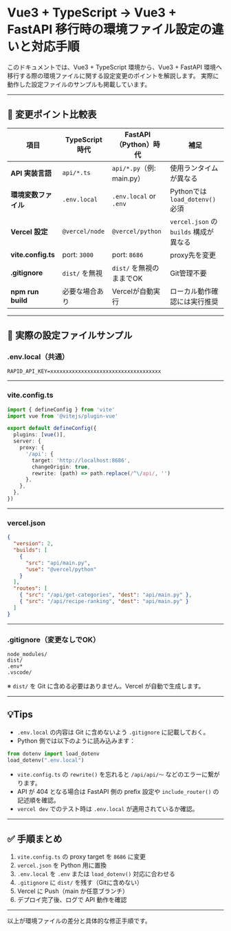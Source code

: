 
# Vue3 + TypeScript → Vue3 + FastAPI 移行時の環境ファイル設定の違いと対応手順

このドキュメントでは、Vue3 + TypeScript 環境から、Vue3 + FastAPI 環境へ移行する際の環境ファイルに関する設定変更のポイントを解説します。
実際に動作した設定ファイルのサンプルも掲載しています。

---

## 🔄 変更ポイント比較表

| 項目 | TypeScript 時代 | FastAPI（Python）時代 | 補足 |
|------|------------------|------------------------|------|
| **API 実装言語** | `api/*.ts` | `api/*.py`（例: main.py） | 使用ランタイムが異なる |
| **環境変数ファイル** | `.env.local` | `.env.local` or `.env` | Pythonでは `load_dotenv()` 必須 |
| **Vercel 設定** | `@vercel/node` | `@vercel/python` | `vercel.json` の `builds` 構成が異なる |
| **vite.config.ts** | port: `3000` | port: `8686` | proxy先を変更 |
| **.gitignore** | `dist/` を無視 | `dist/` を無視のままでOK | Git管理不要 |
| **npm run build** | 必要な場合あり | Vercelが自動実行 | ローカル動作確認には実行推奨 |

---

## 📁 実際の設定ファイルサンプル

### .env.local（共通）

```env
RAPID_API_KEY=xxxxxxxxxxxxxxxxxxxxxxxxxxxxxxxxxxxx
```

---

### vite.config.ts

```ts
import { defineConfig } from 'vite'
import vue from '@vitejs/plugin-vue'

export default defineConfig({
  plugins: [vue()],
  server: {
    proxy: {
      '/api': {
        target: 'http://localhost:8686',
        changeOrigin: true,
        rewrite: (path) => path.replace(/^\/api/, '')
      },
    },
  },
})
```

---

### vercel.json

```json
{
  "version": 2,
  "builds": [
    {
      "src": "api/main.py",
      "use": "@vercel/python"
    }
  ],
  "routes": [
    { "src": "/api/get-categories", "dest": "api/main.py" },
    { "src": "/api/recipe-ranking", "dest": "api/main.py" }
  ]
}
```

---

### .gitignore（変更なしでOK）

```gitignore
node_modules/
dist/
.env*
.vscode/
```
※ `dist/` を Git に含める必要はありません。Vercel が自動で生成します。

---

## 💡Tips

- `.env.local` の内容は Git に含めないよう `.gitignore` に記載しておく。
- Python 側では以下のように読み込みます：

```py
from dotenv import load_dotenv
load_dotenv(".env.local")
```

- `vite.config.ts` の `rewrite()` を忘れると `/api/api/～` などのエラーに繋がります。
- API が 404 となる場合は FastAPI 側の prefix 設定や `include_router()` の記述順を確認。
- `vercel dev` でのテスト時は `.env.local` が適用されているか確認。

---

## ✅ 手順まとめ

1. `vite.config.ts` の proxy target を `8686` に変更
2. `vercel.json` を Python 用に置換
3. `.env.local` を `.env` または `load_dotenv()` 対応に合わせる
4. `.gitignore` に `dist/` を残す（Gitに含めない）
5. Vercel に Push（main か任意ブランチ）
6. デプロイ完了後、ログで API 動作を確認

---

以上が環境ファイルの差分と具体的な修正手順です。
